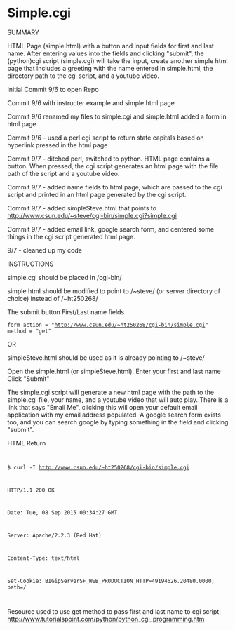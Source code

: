 # Simple.cgi

SUMMARY

HTML Page (simple.html) with a button and input fields for first and last name. After entering values into the fields and clicking "submit", the (python)cgi script (simple.cgi) will take the input, create another simple html page that includes a greeting with the name entered in simple.html, the directory path to the cgi script, and a youtube video.

Initial Commit 9/6 to open Repo

Commit 9/6 with instructer example and simple html page

Commit 9/6 renamed my files to simple.cgi and simple.html
            added a form in html page
            
Commit 9/6 - used a perl cgi script to return state capitals based on hyperlink pressed in the html page

Commit 9/7 - ditched perl, switched to python. HTML page contains a button. When pressed, the cgi script generates an html page with the file path of the script and a youtube video.

Commit 9/7 - added name fields to html page, which are passed to the cgi script and printed in an html page generated by the cgi script. 

Commit 9/7 - added simpleSteve.html that points to http://www.csun.edu/~steve/cgi-bin/simple.cgi?simple.cgi

Commit 9/7 - added email link, google search form, and centered some things in the cgi script generated html page. 

9/7 - cleaned up my code

INSTRUCTIONS

simple.cgi should be placed in /cgi-bin/

simple.html should be modified to point to /~steve/ (or server directory of choice) instead of /~ht250268/

The submit button First/Last name fields

<code>form action = "http://www.csun.edu/~ht250268/cgi-bin/simple.cgi" method = "get"</code>


OR

simpleSteve.html should be used as it is already pointing to /~steve/


Open the simple.html (or simpleSteve.html). 
Enter your first and last name
Click "Submit"

The simple.cgi script will generate a new html page with the path to the simple.cgi file, your name, and a youtube video that will auto play. There is a link that says "Email Me", clicking this will open your default email application with my email address populated. A google search form exists too, and you can search google by typing something in the field and clicking "submit". 

HTML Return
<code>

$ curl -I http://www.csun.edu/~ht250268/cgi-bin/simple.cgi

HTTP/1.1 200 OK

Date: Tue, 08 Sep 2015 00:34:27 GMT

Server: Apache/2.2.3 (Red Hat)

Content-Type: text/html

Set-Cookie: BIGipServerSF_WEB_PRODUCTION_HTTP=49194626.20480.0000; path=/

</code>


Resource used to use get method to pass first and last name to cgi script: http://www.tutorialspoint.com/python/python_cgi_programming.htm
